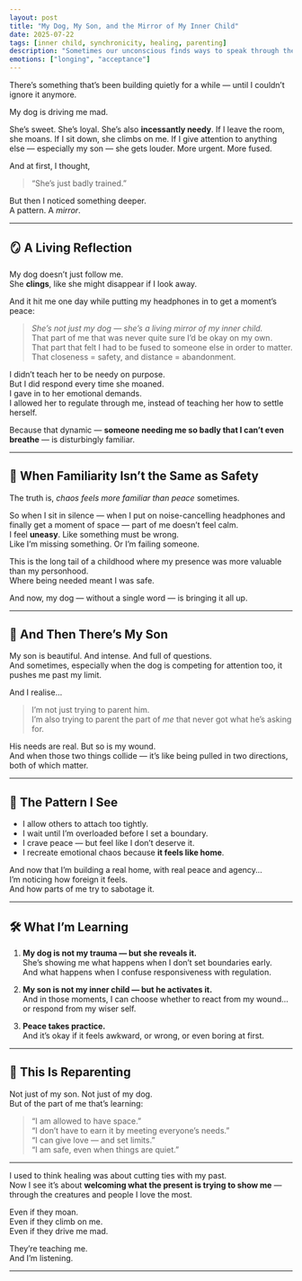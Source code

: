 ```yaml
---
layout: post
title: "My Dog, My Son, and the Mirror of My Inner Child"
date: 2025-07-22
tags: [inner child, synchronicity, healing, parenting]
description: "Sometimes our unconscious finds ways to speak through the ones we love most. Reflections on how my dog and my son mirrored my inner wounds — and what it’s teaching me about presence, boundaries, and reparenting."
emotions: ["longing", "acceptance"]
---
```


There’s something that’s been building quietly for a while — until I couldn’t ignore it anymore.

My dog is driving me mad.

She’s sweet. She’s loyal. She’s also **incessantly needy**. If I leave the room, she moans. If I sit down, she climbs on me. If I give attention to anything else — especially my son — she gets louder. More urgent. More fused.

And at first, I thought,  
> “She’s just badly trained.”

But then I noticed something deeper.  
A pattern. A *mirror*.

---

## 🪞 A Living Reflection

My dog doesn’t just follow me.  
She **clings**, like she might disappear if I look away.

And it hit me one day while putting my headphones in to get a moment’s peace:

> _She’s not just my dog — she’s a living mirror of my inner child._  
> That part of me that was never quite sure I’d be okay on my own.  
> That part that felt I had to be fused to someone else in order to matter.  
> That closeness = safety, and distance = abandonment.

I didn’t teach her to be needy on purpose.  
But I did respond every time she moaned.  
I gave in to her emotional demands.  
I allowed her to regulate through me, instead of teaching her how to settle herself.

Because that dynamic — **someone needing me so badly that I can’t even breathe** — is disturbingly familiar.

---

## 🧠 When Familiarity Isn’t the Same as Safety

The truth is, *chaos feels more familiar than peace* sometimes.

So when I sit in silence — when I put on noise-cancelling headphones and finally get a moment of space — part of me doesn’t feel calm.  
I feel **uneasy**. Like something must be wrong.  
Like I’m missing something. Or I’m failing someone.

This is the long tail of a childhood where my presence was more valuable than my personhood.  
Where being needed meant I was safe.

And now, my dog — without a single word — is bringing it all up.

---

## 👦 And Then There’s My Son

My son is beautiful. And intense. And full of questions.  
And sometimes, especially when the dog is competing for attention too, it pushes me past my limit.

And I realise…  
> I’m not just trying to parent him.  
> I’m also trying to parent the part of *me* that never got what he’s asking for.

His needs are real. But so is my wound.  
And when those two things collide — it’s like being pulled in two directions, both of which matter.

---

## 🔁 The Pattern I See

- I allow others to attach too tightly.  
- I wait until I’m overloaded before I set a boundary.  
- I crave peace — but feel like I don’t deserve it.  
- I recreate emotional chaos because **it feels like home**.

And now that I’m building a real home, with real peace and agency…  
I’m noticing how foreign it feels.  
And how parts of me try to sabotage it.

---

## 🛠️ What I’m Learning

1. **My dog is not my trauma — but she reveals it.**  
   She’s showing me what happens when I don’t set boundaries early.  
   And what happens when I confuse responsiveness with regulation.

2. **My son is not my inner child — but he activates it.**  
   And in those moments, I can choose whether to react from my wound…  
   or respond from my wiser self.

3. **Peace takes practice.**  
   And it’s okay if it feels awkward, or wrong, or even boring at first.

---

## 🌱 This Is Reparenting

Not just of my son. Not just of my dog.  
But of the part of me that’s learning:

> “I am allowed to have space.”  
> “I don’t have to earn it by meeting everyone’s needs.”  
> “I can give love — and set limits.”  
> “I am safe, even when things are quiet.”

---

I used to think healing was about cutting ties with my past.  
Now I see it’s about **welcoming what the present is trying to show me** — through the creatures and people I love the most.

Even if they moan.  
Even if they climb on me.  
Even if they drive me mad.

They’re teaching me.  
And I’m listening.


---